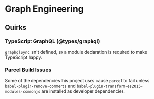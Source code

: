 # Graph Engineering

## Quirks

### TypeScript GraphQL (@types/graphql)

`graphqlSync` isn't defined, so a module declaration is required to make
TypeScript happy.

### Parcel Build Issues

Some of the dependencies this project uses cause `parcel` to fail unless
`babel-plugin-remove-comments` and
`babel-plugin-transform-es2015-modules-commonjs` are installed as developer
dependencies.
